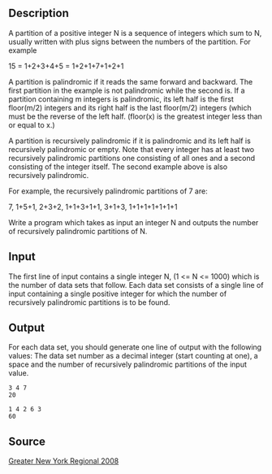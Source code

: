 <h2>Description</h2><p>A partition of a positive integer N is a sequence of integers which sum to N, usually written with plus signs between the numbers of the partition.  For example 
</p> 
15 = 1+2+3+4+5 = 1+2+1+7+1+2+1 
 
A partition is palindromic if it reads the same forward and backward.  The first partition in the example is not palindromic while the second is.  If a partition containing m integers is palindromic, its left half is the first floor(m/2) integers and its right half is the last floor(m/2) integers (which must be the reverse of the left half. (floor(x) is the greatest integer less  than or equal to x.) 
 
A partition is recursively palindromic if it is palindromic and its left half is recursively palindromic or empty.  Note that every integer has at least two recursively palindromic partitions one consisting of all ones and a second consisting of the integer itself.  The second example above is also recursively palindromic. 
 
For example, the recursively palindromic partitions of 7 are: 
 
7, 1+5+1, 2+3+2, 1+1+3+1+1, 3+1+3, 1+1+1+1+1+1+1 
 
Write a program which takes as input an integer N and outputs the number of recursively palindromic partitions of N.<h2>Input</h2><p>The first line of input contains a single integer N, (1 &lt;= N &lt;= 1000) which is the number of data sets that follow.  Each data set consists of a single line of input containing a single positive integer for which the number of recursively palindromic partitions is to be found.</p><h2>Output</h2><p>For each data set, you should generate one line of output with the following values:  The data set number as a decimal integer (start counting at one), a space and the number of recursively palindromic partitions of the input value.</p><pre><code class="language-input1">3 
4 
7 
20</code></pre><pre><code class="language-output1">1 4
2 6
3 60</code></pre><h2>Source</h2><a href="searchproblem?field=source&amp;key=Greater+New+York+Regional+2008">Greater New York Regional 2008</a>